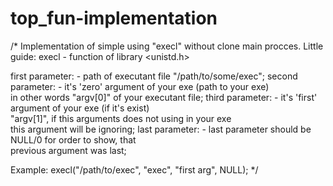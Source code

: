 # top_fun-implementation

/* Implementation of simple using "execl" without clone main procces.
   Little guide: execl - function of library <unistd.h>
   
   first parameter: - path of executant file "/path/to/some/exec";
  second parameter: - it's 'zero' argument of your exe (path to your exe)\
		        in other words "argv[0]" of your executant file;
   third parameter: - it's 'first' argument of your exe (if it's exist)\
		       "argv[1]", if this arguments does not using in your exe\
			this argument will be ignoring;
    last parameter: - last parameter should be NULL/0 for order to show, that\
		 	previous argument was last;


   Example:   execl("/path/to/exec", "exec", "first arg", NULL);
*/
